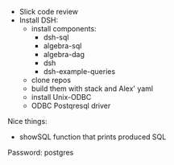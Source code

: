 * Slick code review
* Install DSH:
    * install components:
        * dsh-sql
        * algebra-sql
        * algebra-dag
        * dsh
        * dsh-example-queries
    * clone repos
    * build them with stack and Alex' yaml
    * install Unix-ODBC
    * ODBC Postqresql driver

Nice things:
* showSQL function that prints produced SQL

Password: postgres

